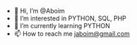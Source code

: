 - 👋 Hi, I’m @Aboim
- 👀 I’m interested in PYTHON, SQL, PHP
- 🌱 I’m currently learning PYTHON
- 📫 How to reach me jaboim@gmail.com

<!---
Aboim/Aboim is a ✨ special ✨ repository because its `README.md` (this file) appears on your GitHub profile.
You can click the Preview link to take a look at your changes.
--->
